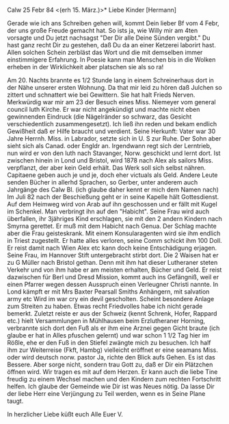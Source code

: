  Calw 25 Febr 84
 <(erh 15. März.)>*
Liebe Kinder [Hermann]

Gerade wie ich ans Schreiben gehen will, kommt Dein lieber Bf vom 4 Febr, der uns große Freude gemacht hat. So ists ja, wie Willy mir am 4ten vorsagte und Du jetzt nachsagst "Der Dir alle Deine Sünden vergibt." Du hast ganz recht Dir zu gestehen, daß Du da an einer Ketzerei laborirt hast. Allen solchen Schein zerbläst das Wort und die mit demselben immer einstimmigere Erfahrung. In Poesie kann man Menschen bis in die Wolken erheben in der Wirklichkeit aber platschen sie als so ra!

Am 20. Nachts brannte es 1/2 Stunde lang in einem Schreinerhaus dort in der Nähe unserer ersten Wohnung. Da that mir leid zu hören daß Julchen so zittert und schnattert wie bei Gewittern. Sie hat halt Frieds Nerven. Merkwürdig war mir am 23 der Besuch eines Miss. Niemeyer vom general council luth Kirche. Er war nicht angekündigt und machte nicht eben gewinnenden Eindruck (die Nägelränder so schwarz, das Gesicht verschiedentlich zusammengesetzt). Ich ließ ihn reden und bekam endlich Gewißheit daß er Hilfe braucht und verdient. Seine Herkunft: Vater war 30 Jahre Herrnh. Miss. in Labrador, setzte sich in U. S zur Ruhe. Der Sohn aber sieht sich als Canad. oder Engldr an. Irgendwann regt sich der Lerntrieb, nun wird er von den luth nach Stavanger, Norw. geschickt und lernt dort. Ist zwischen hinein in Lond und Bristol, wird 1878 nach Alex als sailors Miss. verpflanzt, der aber kein Geld erhält. Das Werk soll sich selbst nähren. Capitaene geben auch je und je, doch eher victuals als Geld. Andere Leute senden Bücher in allerhd Sprachen, so Gerber, unter anderem auch Jahrgänge des Calw Bl. (ich glaube daher kennt er mich dem Namen nach) Im Juli 82 nach der Beschießung geht er in seine Kapelle hält Gottesdienst. Auf dem Heimweg wird von Arab auf ihn geschossen und er fällt mit Kugel im Schenkel. Man verbringt ihn auf den "Habicht". Seine Frau wird auch überfallen, ihr 3jähriges Kind erschlagen, sie mit den 2 andern Kindern nach Smyrna gerettet. Er muß mit dem Habicht nach Genua. Der Schlag machte aber die Frau geisteskrank. Mit einem Konsularagenten wird sie ihm endlich in Triest zugestellt. Er hatte alles verloren, seine Comm schickt ihm 100 Doll. Er reist damit nach Wien Alex etc kann doch keine Entschädigung erjagen. Seine Frau, im Hannover Stift untergebracht stirbt dort. Die 2 Waisen hat er zu G Müller nach Bristol gethan. Denn mit ihm hat dieser Lutheraner steten Verkehr und von ihm habe er am meisten erhalten, Bücher und Geld. Er reist dazwischen für Berl und Dresd Mission, kommt auch ins Gefängniß, weil er einen Pfarrer wegen dessen Ausspruch einen Verleugner Christi nannte. In Lond kämpft er mit Mrs Baxter Pearsall Smiths Anhängern, mit salvation army etc Wird im war cry ein devil gescholten. Scheint besondere Anlage zum Streiten zu haben. Etwas recht Friedvolles habe ich nicht gerade bemerkt. Zuletzt reiste er aus der Schweiz (kennt Schrenk, Hofer, Rappard etc.) hielt Versammlungen in Mühlhausen beim Erzlutheraner Horning, verbrannte sich dort den Fuß als er ihm eine Arznei gegen Gicht braute (ich glaube er hat in Alles pfuschen gelernt) und war schon 1 1/2 Tag hier im Rößle, ehe er den Fuß in den Stiefel zwängte mich zu besuchen. Ich half ihm zur Weiterreise (Fkft, Hambg) vielleicht eröffnet er eine seamans Miss. oder wird deutsch norw. pastor 
Ja, richte den Blick aufs Gehen. Es ist das Bessere. Aber sorge nicht, sondern trau Gott zu, daß er Dir ein Plätzchen öffnen wird. Wir tragen es mit auf dem Herzen. Er kann auch die liebe Tine freudig zu einem Wechsel machen und den Kindern zum rechten Fortschritt helfen. Ich glaube der Gemeinde wie Dir ist was Neues nötig. Da lasse Dir der liebe Herr eine Verjüngung zu Teil werden, wenn es in Seine Plane taugt.

 In herzlicher Liebe küßt euch Alle
 Euer V.
